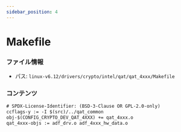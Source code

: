 ```yaml
---
sidebar_position: 4
---
```

# Makefile

### ファイル情報

- パス: `linux-v6.12/drivers/crypto/intel/qat/qat_4xxx/Makefile`

### コンテンツ

```txt
# SPDX-License-Identifier: (BSD-3-Clause OR GPL-2.0-only)
ccflags-y := -I $(src)/../qat_common
obj-$(CONFIG_CRYPTO_DEV_QAT_4XXX) += qat_4xxx.o
qat_4xxx-objs := adf_drv.o adf_4xxx_hw_data.o

```
